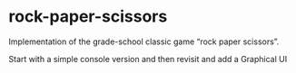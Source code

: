 # rock-paper-scissors
Implementation of the grade-school classic game “rock paper scissors”.

Start with a simple console version and then revisit and add a Graphical UI
